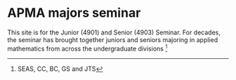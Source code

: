 # APMA majors seminar

This site is for the 
Junior (4901) and Senior (4903) Seminar.
For decades, the seminar has brought together
juniors and seniors majoring in applied mathematics
from across the undergraduate divisions [^div]

[^div]: SEAS, CC, BC, GS and JTS
